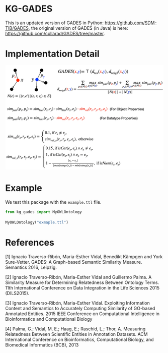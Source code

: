 # KG-GADES
This is an updated version of GADES in Python: https://github.com/SDM-TIB/GADES, the original version of GADES (in Java) is here: https://github.com/collarad/GADES/tree/master. 



# Implementation Detail
![kg_gades](https://github.com/SDM-TIB/KG-GADES/blob/main/kg_gades.png)

# Example
We test this package with the `example.ttl` file. 
```python
from kg_gades import MyOWLOntology

MyOWLOntology("exmaple.ttl")
```

# References
[1] Ignacio Traverso-Ribón, Maria-Esther Vidal, Benedikt Kämpgen and York Sure-Vetter. GADES: A Graph-based Semantic Similarity Measure. Semantics 2016, Leipzig.

[2] Ignacio Traverso-Ribón, Maria-Esther Vidal and Guillermo Palma. A Similarity Measure for Determining Relatedness Between Ontology Terms. 11th International Conference on Data Integration in the Life Sciences 2015 (DILS2015).

[3] Ignacio Traverso-Ribón, Maria-Esther Vidal. Exploiting Information Content and Semantics to Accurately Computing Similarity of GO-based Annotated Entities. 2015 IEEE Conference on Computational Intelligence in Bioinformatics and Computational Biology

[4] Palma, G.; Vidal, M. E.; Haag, E.; Raschid, L.; Thor, A. Measuring Relatedness Between Scientific Entities in Annotation Datasets. ACM International Conference on Bioinformatics, Computational Biology, and Biomedical Informatics (BCB), 2013
